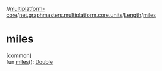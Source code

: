 //[multiplatform-core](../../../index.md)/[net.graphmasters.multiplatform.core.units](../index.md)/[Length](index.md)/[miles](miles.md)

# miles

[common]\
fun [miles](miles.md)(): [Double](https://kotlinlang.org/api/latest/jvm/stdlib/kotlin/-double/index.html)
